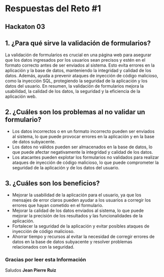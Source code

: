 # Respuestas del Reto #1 
## Hackaton 03


## 1.  ¿Para qué sirve la validación de formularios?

La validación de formularios es crucial en una página web para asegurar que los datos ingresados por los usuarios sean precisos y estén en el formato correcto antes de ser enviados al sistema. Esto evita errores en la aplicación y la base de datos, manteniendo la integridad y calidad de los datos. Además, ayuda a prevenir ataques de inyección de código malicioso, como la inyección SQL, protegiendo la seguridad de la aplicación y los datos del usuario. En resumen, la validación de formularios mejora la usabilidad, la calidad de los datos, la seguridad y la eficiencia de la aplicación web.

## 2.  ¿Cuáles son los problemas al no validar un formulario?

-   Los datos incorrectos o en un formato incorrecto pueden ser enviados al sistema, lo que puede provocar errores en la aplicación y en la base de datos subyacente.
-   Los datos no válidos pueden ser almacenados en la base de datos, lo que puede afectar negativamente la integridad y calidad de los datos.
-   Los atacantes pueden explotar los formularios no validados para realizar ataques de inyección de código malicioso, lo que puede comprometer la seguridad de la aplicación y de los datos del usuario.

## 3. ¿Cuáles son los beneficios?

-   Mejorar la usabilidad de la aplicación para el usuario, ya que los mensajes de error claros pueden ayudar a los usuarios a corregir los errores que hayan cometido en el formulario.
-   Mejorar la calidad de los datos enviados al sistema, lo que puede mejorar la precisión de los resultados y las funcionalidades de la aplicación.
-   Fortalecer la seguridad de la aplicación y evitar posibles ataques de inyección de código malicioso.
-   Ahorrar tiempo y recursos al evitar la necesidad de corregir errores de datos en la base de datos subyacente y resolver problemas relacionados con la seguridad.

### Gracias por leer esta Información

Saludos
**Jean Pierre Ruiz**